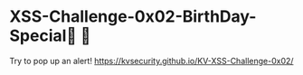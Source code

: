 # XSS-Challenge-0x02-BirthDay-Special🤩 🥳
Try to pop up an alert!
https://kvsecurity.github.io/KV-XSS-Challenge-0x02/
